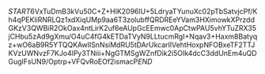 $START$6VxTuDmB3kVu50C+Z+HlK2096lU+5LdryaTYunuXc02pTbSatvjcPf/Kh4qPEKliRNRLQz1xdXiqUMp9aa6T3zolubffQRDREeYVam3HXimowkXPrzddGKzV3QWBiR2OkOax4ntLirK2uf6eAUpGcEEmwc0ApCtwPAU5vhYTuZRX35jCHbu5zAd9gXmu/O4uC4fG4kETDaTVyN9LLtucmRgI+Nqav3+Haxm8Batyqz+wO6aB9R5YTQQKAwIlSnNsiMdRU5tDArUkcarIlVehtHoxpNFOBxeTF2TTJKVzUWNvzF7KJo4lPy3TNiii+NgGTMSgWZnfDik2i5OIk4dcC3ddUnEm4uQDGuglFsUN9/Optrp+VFQvRoEOf2ismacP$END$